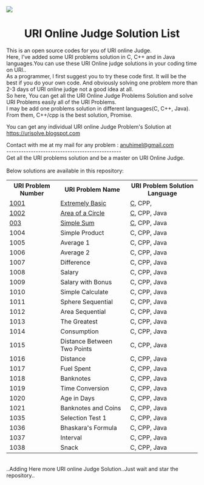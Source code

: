 <img src="https://dka575ofm4ao0.cloudfront.net/pages-transactional_logos/retina/9144/Rl1qxNZhT5u7Bii1tesO" >
<h1 align="center">URI Online Judge Solution List</h1>
This is an open source codes for you of URI online Judge.<br/>
Here, I've added some URI problems solution in C, C++ and in Java languages.You can use these URI Online judge solutions in your coding time on URI..<br />
As a programmer, I first suggest you to try these code first. It will be the best if you do your own code. And obviously solving one problem more than 2-3 days of URI online judge not a good idea at all.
<br />
So here, You can get all the URI Online Judge Problems Solution and solve URI Problems easily all of the URI Problems. <br />
I may be add one problems solution in different languages(C, C++, Java). From them, C++/cpp is the best solution, Promise.<br />

You can get any individual URI online Judge Problem's Solution at https://urisolve.blogspot.com<br />

Contact with me at my mail for any problem : anuhimel@gmail.com <br />
-----------------------------------------------<br />
Get all the URI problems solution and be a master on URI Online Judge.<br /><br />
Below solutions are available in this repository:<br />

<table class="table table-responsive">

<tr>
<th>URI Problem Number</th>
<th>URI Problem Name </th>
<th>URI Problem Solution Language</th>
</tr>


<tr>
<td><a href="https://github.com/HimelAhmed/URI-Online-Judge-Solutions/blob/master/All%20Codes/URI_1001.c">1001</a></td>
<td><a href="https://github.com/HimelAhmed/URI-Online-Judge-Solutions/blob/master/All%20Codes/URI_1001.c">Extremely Basic</a></td>
<td><a href="https://github.com/HimelAhmed/URI-Online-Judge-Solutions/blob/master/All%20Codes/URI_1001.c">C</a>, CPP, </td>
</tr>

<tr>
<td><a href="https://github.com/HimelAhmed/URI-Online-Judge-Solutions/blob/master/All%20Codes/URI_1002.c">1002</a></td>
<td><a href="https://github.com/HimelAhmed/URI-Online-Judge-Solutions/blob/master/All%20Codes/URI_1002.c">Area of a Circle</a></td>
<td><a href="https://github.com/HimelAhmed/URI-Online-Judge-Solutions/blob/master/All%20Codes/URI_1002.c">C</a>, CPP, Java</td>
</tr>

<tr>
<td><a href="https://github.com/HimelAhmed/URI-Online-Judge-Solutions/blob/master/All%20Codes/URI_1003.c">003</a></td>
<td><a href="https://github.com/HimelAhmed/URI-Online-Judge-Solutions/blob/master/All%20Codes/URI_1003.c">Simple Sum</a></td>
<td><a href="https://github.com/HimelAhmed/URI-Online-Judge-Solutions/blob/master/All%20Codes/URI_1003.c">C</a>, CPP, Java</td>
</tr>

<tr>
<td><a href="https://github.com/HimelAhmed/URI-Online-Judge-Solutions/blob/master/All%20Codes/URI_1004.c"></a>1004</td>
<td><a href="https://github.com/HimelAhmed/URI-Online-Judge-Solutions/blob/master/All%20Codes/URI_1004.c"></a>Simple Product</td>
<td><a href="https://github.com/HimelAhmed/URI-Online-Judge-Solutions/blob/master/All%20Codes/URI_1004.c"></a>C, CPP, Java</td>
</tr>

<tr>
<td><a href="https://github.com/HimelAhmed/URI-Online-Judge-Solutions/blob/master/All%20Codes/URI_1005.c"></a>1005</td>
<td><a href="https://github.com/HimelAhmed/URI-Online-Judge-Solutions/blob/master/All%20Codes/URI_1005.c"></a>Average 1</td>
<td><a href="https://github.com/HimelAhmed/URI-Online-Judge-Solutions/blob/master/All%20Codes/URI_1005.c"></a>C, CPP, Java</td>
</tr>

<tr>
<td>1006</td>
<td>Average 2</td>
<td>C, CPP, Java</td>
</tr>


<tr>
<td>1007</td>
<td>Difference</td>
<td>C, CPP, Java</td>
</tr>


<tr>
<td>1008</td>
<td>Salary</td>
<td>C, CPP, Java</td>
</tr>


<tr>
<td>1009</td>
<td>Salary with Bonus</td>
<td>C, CPP, Java</td>
</tr>

<tr>
<td>1010</td>
<td>Simple Calculate</td>
<td>C, CPP, Java</td>
</tr>

<tr>
<td>1011</td>
<td>Sphere	Sequential</td>
<td>C, CPP, Java</td>
</tr>

<tr>
<td>1012</td>
<td>Area	Sequential</td>
<td>C, CPP, Java</td>
</tr>

<tr>
<td>1013</td>
<td>The Greatest</td>
<td>C, CPP, Java</td>
</tr>

<tr>
<td>1014</td>
<td>Consumption</td>
<td>C, CPP, Java</td>
</tr>

<tr>
<td>1015</td>
<td>Distance Between Two Points</td>
<td>C, CPP, Java</td>
</tr>

<tr>
<td>1016</td>
<td>Distance</td>
<td>C, CPP, Java</td>
</tr>

<tr>
<td>1017</td>
<td>Fuel Spent</td>
<td>C, CPP, Java</td>
</tr>

<tr>
<td>1018</td>
<td>Banknotes</td>
<td>C, CPP, Java</td>
</tr>

<tr>
<td>1019</td>
<td>Time Conversion</td>
<td>C, CPP, Java</td>
</tr>

<tr>
<td>1020</td>
<td>Age in Days</td>
<td>C, CPP, Java</td>
</tr>

<tr>
<td>1021</td>
<td>Banknotes and Coins</td>
<td>C, CPP, Java</td>
</tr>

<tr>
<td>1035</td>
<td>Selection Test 1</td>
<td>C, CPP, Java</td>
</tr>

<tr>
<td>1036</td>
<td>Bhaskara's Formula</td>
<td>C, CPP, Java</td>
</tr>

<tr>
<td>1037</td>
<td>Interval</td>
<td>C, CPP, Java</td>
</tr>

<tr>
<td>1038</td>
<td>Snack</td>
<td>C, CPP, Java</td>
</tr>
</table>
<br />..Adding Here more URI online Judge Solution..Just wait and star the repository..

